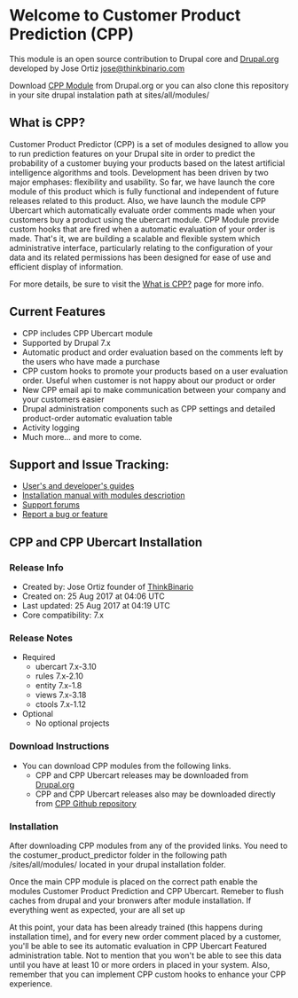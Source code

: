 # Welcome to Customer Product Prediction (CPP)

This module is an open source contribution to Drupal core and [Drupal.org](https://www.drupal.org) developed by Jose Ortiz <jose@thinkbinario.com>

Download [CPP Module](https://www.drupal.org/project/customer_product_predictor) from Drupal.org or you can also clone this repository in your site drupal instalation path at sites/all/modules/

## What is CPP?

Customer Product Predictor (CPP) is a set of modules designed to allow you to run prediction features on your Drupal site in order to predict the probability of a customer buying your products based on the latest artificial intelligence algorithms and tools. Development has been driven by two major emphases: flexibility and usability. So far, we have launch the core module of this product which is fully functional and independent of future releases related to this product. Also, we have launch the module CPP Ubercart which automatically evaluate order comments made when your customers buy a product using the ubercart module. CPP Module provide custom hooks that are fired when a automatic evaluation of your order is made. That's it, we are building a scalable and flexible system which administrative interface, particularly relating to the configuration of your data and its related permissions has been designed for ease of use and efficient display of information.

For more details, be sure to visit the [What is CPP?](http://www.thinkbinario.com/cpp) page for more info.

## Current Features

* CPP includes CPP Ubercart module
* Supported by Drupal 7.x
* Automatic product and order evaluation based on the comments left by the users who have made a purchase
* CPP custom hooks to promote your products based on a user evaluation order. Useful when customer is not happy about our product or order
* New CPP email api to make communication between your company and your customers easier
* Drupal administration components such as CPP settings and detailed product-order automatic evaluation table
* Activity logging
* Much more... and more to come.

## Support and Issue Tracking:

* [User's and developer's guides](http://www.thinkbinario.com/cpp/docs)
* [Installation manual with modules descriotion](http://www.thinkbinario.com/cpp/installation)
* [Support forums](http://www.thinkbinario.com/cpp/support)
* [Report a bug or feature](http://drupal.org/project/issues/customer_product_predictor)

## CPP and CPP Ubercart Installation

### Release Info

* Created by: Jose Ortiz founder of [ThinkBinario](www.thinkbinario.com)
* Created on: 25 Aug 2017 at 04:06 UTC
* Last updated: 25 Aug 2017 at 04:19 UTC
* Core compatibility: 7.x

### Release Notes
* Required
    - ubercart 7.x-3.10
    - rules 7.x-2.10
    - entity 7.x-1.8
    - views 7.x-3.18
    - ctools 7.x-1.12
* Optional
    - No optional projects
   
### Download Instructions
* You can download CPP modules from the following links.
    - CPP and CPP Ubercart releases may be downloaded from [Drupal.org](https://www.drupal.org/project/customer_product_predictor) 
    - CPP and CPP Ubercart releases also may be downloaded directly from [CPP Github repository]() 

### Installation
After downloading CPP modules from any of the provided links. You need to the costumer_product_predictor folder in the following path /sites/all/modules/ located in your drupal installation folder.

Once the main CPP module is placed on the correct path enable the modules Customer Product Prediction and CPP Ubercart. Remeber to flush caches from drupal and your bronwers after module installation. If everything went as expected, your are all set up

At this point, your data has been already trained (this happens during installation time), and for every new order comment placed by a customer, you'll be able to see its automatic evaluation in CPP Ubercart Featured administration table. Not to mention that you won't be able to see this data until you have at least 10 or more orders in placed in your system. Also, remember that you can implement CPP custom hooks to enhance your CPP experience. 

